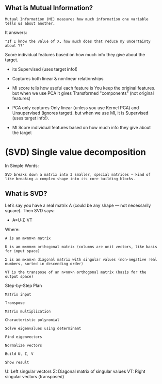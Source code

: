 ## What is Mutual Information?

    Mutual Information (MI) measures how much information one variable tells us about another.

It answers:

    "If I know the value of X, how much does that reduce my uncertainty about Y?"

Score individual features based on how much info they give about the target.

- its Supervised (uses target info!)
- Captures both linear & nonlinear relationships

- MI score tells how useful each feature is You keep the original features. but when we use PCA it gives Transformed "components" (not original features)

- PCA only captures Only linear (unless you use Kernel PCA) and      Unsupervised (ignores target). but when we use MI, it is Supervised  (uses target info!). 

- MI Score individual features based on how much info they give about the target

# (SVD) Single value decomposition

In Simple Words:

    SVD breaks down a matrix into 3 smaller, special matrices — kind of like breaking a complex shape into its core building blocks.

## What is SVD?

Let’s say you have a real matrix A (could be any shape — not necessarily square).
Then SVD says:

- A=U⋅Σ⋅VT

Where:

    A is an m×nm×n matrix

    U is an m×mm×m orthogonal matrix (columns are unit vectors, like basis for input space)

    Σ is an m×nm×n diagonal matrix with singular values (non-negative real numbers, sorted in descending order)

    VT is the transpose of an n×nn×n orthogonal matrix (basis for the output space)


 Step-by-Step Plan

    Matrix input

    Transpose

    Matrix multiplication

    Characteristic polynomial

    Solve eigenvalues using determinant

    Find eigenvectors

    Normalize vectors

    Build U, Σ, V

    Show result    

U: Left singular vectors
Σ: Diagonal matrix of singular values
VT: Right singular vectors (transposed)    